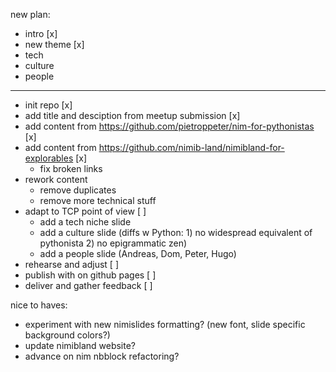 new plan:
- intro [x]
- new theme [x]
- tech
- culture
- people

---

- init repo [x]
- add title and desciption from meetup submission [x]
- add content from https://github.com/pietroppeter/nim-for-pythonistas [x]
- add content from https://github.com/nimib-land/nimibland-for-explorables [x]
  - fix broken links
- rework content
  - remove duplicates
  - remove more technical stuff
- adapt to TCP point of view [ ]
  - add a tech niche slide
  - add a culture slide (diffs w Python: 1) no widespread equivalent of pythonista 2) no epigrammatic zen)
  - add a people slide (Andreas, Dom, Peter, Hugo)
- rehearse and adjust [ ]
- publish with on github pages [ ]
- deliver and gather feedback [ ]

nice to haves:
- experiment with new nimislides formatting? (new font, slide specific background colors?)
- update nimibland website?
- advance on nim nbblock refactoring?